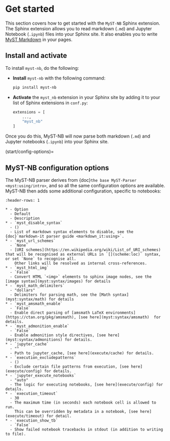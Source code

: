 # Get started

This section covers how to get started with the `MyST-NB` Sphinx extension.
The Sphinx extension allows you to read markdown (`.md`) and Jupyter Notebook (`.ipynb`)
files into your Sphinx site. It also enables you to write [MyST Markdown](myst.md)
in your pages.

## Install and activate

To install `myst-nb`, do the following:

* **Install** `myst-nb` with the following command:

  ```bash
  pip install myst-nb
  ```

* **Activate** the `myst_nb` extension in your Sphinx site by adding it to your list of
  Sphinx extensions in `conf.py`:

  ```python
  extensions = [
      ...,
      "myst_nb"
  ]
  ```

Once you do this, MyST-NB will now parse both markdown (`.md`) and
Jupyter notebooks (`.ipynb`) into your Sphinx site.

(start/config-options)=

## MyST-NB configuration options

The MyST-NB parser derives from {doc}`the base MyST-Parser <myst:using/intro>`, and so all the same configuration options are available. MyST-NB then adds some additional configuration, specific to notebooks:

`````{list-table}
:header-rows: 1

* - Option
  - Default
  - Description
* - `myst_disable_syntax`
  - ()
  - List of markdown syntax elements to disable, see the {doc}`markdown-it parser guide <markdown_it:using>`.
* - `myst_url_schemes`
  - `None`
  - [URI schemes](https://en.wikipedia.org/wiki/List_of_URI_schemes) that will be recognised as external URLs in `[](scheme:loc)` syntax, or set `None` to recognise all.
    Other links will be resolved as internal cross-references.
* - `myst_html_img`
  - `False`
  - Convert HTML `<img>` elements to sphinx image nodes, see the [image syntax](myst:syntax/images) for details
* - `myst_math_delimiters`
  - "dollars"
  - Delimiters for parsing math, see the [Math syntax](myst:syntax/math) for details
* - `myst_amsmath_enable`
  - `False`
  - Enable direct parsing of [amsmath LaTeX environments](https://ctan.org/pkg/amsmath), [see here](myst:syntax/amsmath)  for details.
* - `myst_admonition_enable`
  - `False`
  - Enable admonition style directives, [see here](myst:syntax/admonitions) for details.
* - `jupyter_cache`
  - ""
  - Path to jupyter_cache, [see here](execute/cache) for details.
* - `execution_excludepatterns`
  - ()
  - Exclude certain file patterns from execution, [see here](execute/config) for details.
* - `jupyter_execute_notebooks`
  - "auto"
  - The logic for executing notebooks, [see here](execute/config) for details.
* - `execution_timeout`
  - 30
  - The maximum time (in seconds) each notebook cell is allowed to run.
    This can be overridden by metadata in a notebook, [see here](execute/timeout) for detail.
* - `execution_show_tb`
  - `False`
  - Show failed notebook tracebacks in stdout (in addition to writing to file).
`````
